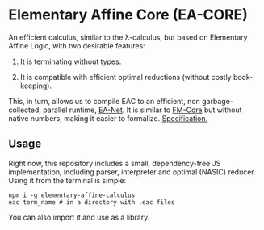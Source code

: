 # Elementary Affine Core (EA-CORE)

An efficient calculus, similar to the λ-calculus, but based on Elementary Affine Logic, with two desirable features:

1. It is terminating without types.

2. It is compatible with efficient optimal reductions (without costly book-keeping).

This, in turn, allows us to compile EAC to an efficient, non garbage-collected, parallel runtime, [EA-Net](../EA-Net). It is similar to [FM-Core](../EA-COre) but without native numbers, making it easier to formalize. [Specification.](spec.md)

## Usage

Right now, this repository includes a small, dependency-free JS implementation, including parser, interpreter and optimal (NASIC) reducer. Using it from the terminal is simple:

```
npm i -g elementary-affine-calculus
eac term_name # in a directory with .eac files
```

You can also import it and use as a library.
